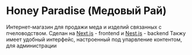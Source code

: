 # Honey Paradise (Медовый Рай)

Интернет-магазин для продажи меда и изделий связанных с пчеловодством. Сделан на [Next.js](https://nextjs.org) - frontend и [Nest.js](https://nestjs.com/) - backend
Такжу имеет удобный интерфейс, настроенный под упарвление контентом, для администрации
